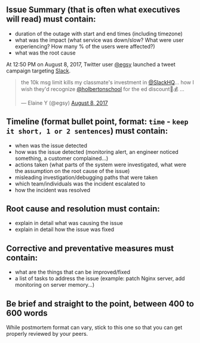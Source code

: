 ##   Issue Summary (that is often what executives will read) must contain:

- duration of the outage with start and end times (including timezone)
- what was the impact (what service was down/slow? What were user experiencing? How many % of the users were affected?)
- what was the root cause

At 12:50 PM on August 8, 2017, Twitter user [@egsy](https://twitter.com/egsy) launched a tweet campaign targeting [Slack](https://slack.com/).

<blockquote class="twitter-tweet" data-lang="en"><p lang="en" dir="ltr">the 10k msg limit kills my classmate&#39;s investment in <a href="https://twitter.com/SlackHQ">@SlackHQ</a>... how I wish they&#39;d recognize <a href="https://twitter.com/holbertonschool">@holbertonschool</a> for the ed discount💸💰 …</p>&mdash; Elaine Y (@egsy) <a href="https://twitter.com/egsy/status/895009313638436864">August 8, 2017</a></blockquote>
<script async src="//platform.twitter.com/widgets.js" charset="utf-8"></script>

##   Timeline (format bullet point, format: `time` - `keep it short, 1 or 2 sentences`) must contain:

- when was the issue detected
- how was the issue detected (monitoring alert, an engineer noticed something, a customer complained...)
- actions taken (what parts of the system were investigated, what were the assumption on the root cause of the issue)
- misleading investigation/debugging paths that were taken
- which team/individuals was the incident escalated to
- how the incident was resolved

##  Root cause and resolution must contain:

- explain in detail what was causing the issue
- explain in detail how the issue was fixed

##   Corrective and preventative measures must contain:

- what are the things that can be improved/fixed
- a list of tasks to address the issue (example: patch Nginx server, add monitoring on server memory...)

##   Be brief and straight to the point, between 400 to 600 words
													
While postmortem format can vary, stick to this one so that you can get properly reviewed by your peers.
